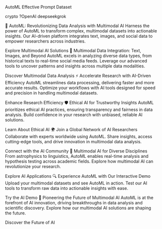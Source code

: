 AutoML Effective Prompt Dataset

crypto ?OpenAI deepseekgrok 

🌌 AutoML: Revolutionizing Data Analysis with Multimodal AI
Harness the power of AutoML to transform complex, multimodal datasets into actionable insights. Our AI-driven platform integrates text, images, and social data to empower researchers across industries.

Explore Multimodal AI Solutions
📡 Multimodal Data Integration: Text, Images, and Beyond
AutoML excels in analyzing diverse data types, from historical texts to real-time social media feeds. Leverage our advanced tools to uncover patterns and insights across multiple data modalities.

Discover Multimodal Data Analysis
⚡ Accelerate Research with AI-Driven Efficiency
AutoML streamlines data processing, delivering faster and more accurate results. Optimize your workflows with AI tools designed for speed and precision in handling multimodal datasets.

Enhance Research Efficiency
🛡️ Ethical AI for Trustworthy Insights
AutoML prioritizes ethical AI practices, ensuring transparency and fairness in data analysis. Build confidence in your research with unbiased, reliable AI solutions.

Learn About Ethical AI
🌍 Join a Global Network of AI Researchers
Collaborate with experts worldwide using AutoML. Share insights, access cutting-edge tools, and drive innovation in multimodal data analysis.

Connect with the AI Community
🧠 Multimodal AI for Diverse Disciplines
From astrophysics to linguistics, AutoML enables real-time analysis and hypothesis testing across academic fields. Explore how multimodal AI can revolutionize your research.

Explore AI Applications
🔍 Experience AutoML with Our Interactive Demo
Upload your multimodal datasets and see AutoML in action. Test our AI tools to transform raw data into actionable insights with ease.

Try the AI Demo
🚀 Pioneering the Future of Multimodal AI
AutoML is at the forefront of AI innovation, driving breakthroughs in data analysis and scientific discovery. Explore how our multimodal AI solutions are shaping the future.

Discover the Future of AI

